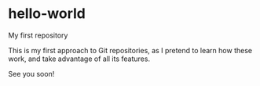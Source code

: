 # hello-world
My first repository

This is my first approach to Git repositories, as I pretend to learn how these work, and take advantage of all its features.

See you soon!
